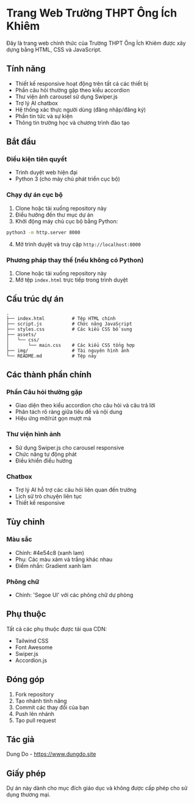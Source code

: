 # Trang Web Trường THPT Ông Ích Khiêm

Đây là trang web chính thức của Trường THPT Ông Ích Khiêm được xây dựng bằng HTML, CSS và JavaScript.

## Tính năng

- Thiết kế responsive hoạt động trên tất cả các thiết bị
- Phần câu hỏi thường gặp theo kiểu accordion
- Thư viện ảnh carousel sử dụng Swiper.js
- Trợ lý AI chatbox
- Hệ thống xác thực người dùng (đăng nhập/đăng ký)
- Phần tin tức và sự kiện
- Thông tin trường học và chương trình đào tạo

## Bắt đầu

### Điều kiện tiên quyết

- Trình duyệt web hiện đại
- Python 3 (cho máy chủ phát triển cục bộ)

### Chạy dự án cục bộ

1. Clone hoặc tải xuống repository này
2. Điều hướng đến thư mục dự án
3. Khởi động máy chủ cục bộ bằng Python:

```bash
python3 -m http.server 8000
```

4. Mở trình duyệt và truy cập `http://localhost:8000`

### Phương pháp thay thế (nếu không có Python)

1. Clone hoặc tải xuống repository này
2. Mở tệp `index.html` trực tiếp trong trình duyệt

## Cấu trúc dự án

```
.
├── index.html          # Tệp HTML chính
├── script.js           # Chức năng JavaScript
├── styles.css          # Các kiểu CSS bổ sung
├── assets/
│   └── css/
│       └── main.css    # Các kiểu CSS tổng hợp
├── img/                # Tài nguyên hình ảnh
└── README.md           # Tệp này
```

## Các thành phần chính

### Phần Câu hỏi thường gặp
- Giao diện theo kiểu accordion cho câu hỏi và câu trả lời
- Phân tách rõ ràng giữa tiêu đề và nội dung
- Hiệu ứng mở/rút gọn mượt mà

### Thư viện hình ảnh
- Sử dụng Swiper.js cho carousel responsive
- Chức năng tự động phát
- Điều khiển điều hướng

### Chatbox
- Trợ lý AI hỗ trợ các câu hỏi liên quan đến trường
- Lịch sử trò chuyện liên tục
- Thiết kế responsive

## Tùy chỉnh

### Màu sắc
- Chính: #4e54c8 (xanh lam)
- Phụ: Các màu xám và trắng khác nhau
- Điểm nhấn: Gradient xanh lam

### Phông chữ
- Chính: 'Segoe UI' với các phông chữ dự phòng

## Phụ thuộc

Tất cả các phụ thuộc được tải qua CDN:
- Tailwind CSS
- Font Awesome
- Swiper.js
- Accordion.js

## Đóng góp

1. Fork repository
2. Tạo nhánh tính năng
3. Commit các thay đổi của bạn
4. Push lên nhánh
5. Tạo pull request

## Tác giả

Dung Do - https://www.dungdo.site

## Giấy phép

Dự án này dành cho mục đích giáo dục và không được cấp phép cho sử dụng thương mại.